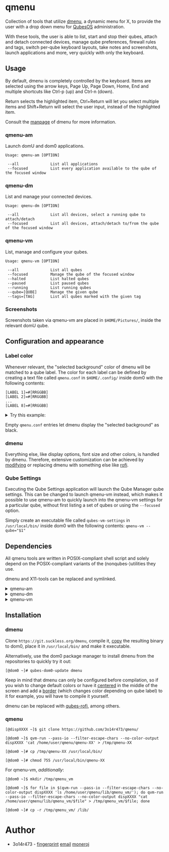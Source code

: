 qmenu
=====

Collection of tools that utilize
[dmenu](https://tools.suckless.org/dmenu/), a dynamic menu for X,
to provide the user with a drop down menu for [QubesOS](https://qubes-os.org) administration.

With these tools, the user is able to list, start and stop their qubes, attach and detach connected devices,
manage qube preferences, firewall rules and tags, switch per-qube keyboard layouts, take notes and screenshots, launch applications and more, very quickly with only the keyboard.

## Usage

By default, dmenu is completely controlled by the keyboard. Items are selected using the arrow keys, Page Up, Page Down, Home, End and multiple shortcuts like Ctrl-p (up) and Ctrl-n (down).

Return selects the highlighted item, Ctrl+Return will let you select multiple items and Shift+Return will select the user input, instead of the highlighted item.

Consult the [manpage](https://manpages.debian.org/unstable/suckless-tools/dmenu.1.en.html#USAGE) of dmenu for more information.

### qmenu-am

Launch domU and dom0 applications.

    Usage: qmenu-am [OPTION]

     --all              List all applications
     --focused          List every application available to the qube of the focused window

### qmenu-dm

List and manage your connected devices.

    Usage: qmenu-dm [OPTION]

     --all              List all devices, select a running qube to attach/detach
     --focused          List all devices, attach/detach to/from the qube of the focused window

### qmenu-vm

List, manage and configure your qubes.

    Usage: qmenu-vm [OPTION]

     --all              List all qubes
     --focused          Manage the qube of the focused window
     --halted           List halted qubes
     --paused           List paused qubes
     --running          List running qubes
     --qube=[QUBE]      Manage the given qube
     --tags=[TAG]       List all qubes marked with the given tag

### Screenshots

Screenshots taken via qmenu-vm are placed in `$HOME/Pictures/`, inside the relevant domU qube.

## Configuration and appearance

### Label color

Whenever relevant, the "selected background" color of dmenu will be matched to a qube label.
The color for each label can be defined by creating a text file called `qmenu.conf` in `$HOME/.config/` inside dom0 with the following contents:

~~~
[LABEL 1]=#[RRGGBB]
[LABEL 2]=#[RRGGBB]
...
[LABEL 8]=#[RRGGBB]
~~~

<details>
 <summary>Try this example:</summary>

~~~
purple=#9a009a
blue=#4363d8
gray=#bebebe
green=#3cb44b
yellow=#ffe119
orange=#f58231
red=#e6194b
black=#000000
~~~

</details>

Empty `qmenu.conf` entries let dmenu display the "selected background" as black.

### dmenu

Everything else, like display options, font size and other colors, is handled by dmenu.
Therefore, extensive customization can be achieved by [modifying](https://tools/suckless.org/dmenu/patches/) or replacing dmenu with something else like [rofi](https://github.com/davatorium/rofi).

### Qube Settings

Executing the Qube Settings application will launch the Qube Manager
qube settings. This can be changed to launch qmenu-vm instead,
which makes it possible to use qmenu-am to quickly launch into the qmenu-vm
settings for a particular qube, without first listing a set of qubes or using
the `--focused` option.

Simply create an executable file called `qubes-vm-settings` in `/usr/local/bin/` inside
dom0 with the following contents: `qmenu-vm --qube="$1"`

## Dependencies

All qmenu tools are written in POSIX-compliant shell script and solely
depend on the POSIX-compliant variants of the (nonqubes-)utilities they use.

dmenu and X11-tools can be replaced and symlinked.

<details>
 <summary>qmenu-am</summary>

* cut
* dmenu
* grep
* _xdotool_ (For '--focused' option)
* _xprop_ (For '--focused' option)
* <details>
   <summary>Qubes tools</summary>

  * _qvm-prefs_ (For '--focused' option)
  * qvm-run
  </details>

</details>

<details>
 <summary>qmenu-dm</summary>

* awk
* cut
* dmenu
* grep
* sed
* sort
* wc
* _xdotool_ (For '--focused' option)
* _xprop_ (For '--focused' option)
* <details>
   <summary>Qubes tools</summary>

  * qvm-device
  * qvm-ls
  * qvm-prefs
  </details>

</details>

<details>
 <summary>qmenu-vm</summary>

- dom0
   * awk
   * cut
   * dmenu
   * grep
   * ls
   * _notify-send_
   * sed
   * sleep
   * sort
   * wc
   * _xdotool_ (For '--focused' option)
   * _xprop_ (For '--focused' option)
   * <details>
      <summary>Qubes tools</summary>

     * qubes-log-viewer
     * qubes-prefs
     * qubes-vm-boot-from-device
     * qvm-appmenus
     * qvm-block
     * qvm-check
     * qvm-clone
     * qvm-create
     * qvm-devices
     * qvm-firewall
     * qvm-kill
     * qvm-ls
     * qvm-pause
     * qvm-pci
     * qvm-pool
     * qvm-prefs
     * qvm-remove
     * qvm-run
     * qvm-service
     * qvm-shutdown
     * qvm-start
     * qvm-tags
     * qvm-unpause
     * qvm-volume
     </details>

- domU
   * _scrot_ (For taking screenshots)
   * _setxkbmap_ (For switching keyboard layouts)
</details>

## Installation

### dmenu

Clone `https://git.suckless.org/dmenu`, compile it, [copy](https://www.qubes-os.org/doc/how-to-copy-from-dom0/#copying-to-dom0) the resulting binary to dom0, place it in `/usr/local/bin/` and make it executable.

Alternatively, use the dom0 package manager to install dmenu from the repositories to quickly try it out:
    
    [@dom0 ~]# qubes-dom0-update dmenu


Keep in mind that dmenu can only be configured before compilation, so if you wish to change default colors or have it [centered](https://tools.suckless.org/dmenu/patches/center/) in the middle
of the screen and add a [border](https://tools.suckless.org/dmenu/patches/border/) (which changes color depending on qube label) to it for example, you will have to compile it yourself.

dmenu can be replaced with [qubes-rofi](https://github.com/QubesOS-contrib/qubes-rofi), among others.

### qmenu

    [@dispXXXX ~]$ git clone https://github.com/3o14r473/qmenu/

    [@dom0 ~]$ qvm-run --pass-io --filter-escape-chars --no-color-output dispXXXX 'cat /home/user/qmenu/qmenu-XX' > /tmp/qmenu-XX

    [@dom0 ~]# cp /tmp/qmenu-XX /usr/local/bin/

    [@dom0 ~]# chmod 755 /usr/local/bin/qmenu-XX

For qmenu-vm, _additionally_:

    [@dom0 ~]$ mkdir /tmp/qmenu_vm

    [@dom0 ~]$ for file in $(qvm-run --pass-io --filter-escape-chars --no-color-output dispXXXX 'ls /home/user/qmenu/lib/qmenu_vm/'); do qvm-run --pass-io --filter-escape-chars --no-color-output dispXXXX "cat /home/user/qmenu/lib/qmenu_vm/$file" > /tmp/qmenu_vm/$file; done

    [@dom0 ~]# cp -r /tmp/qmenu_vm/ /lib/


# Author

* 3o14r473 - [fingerprint](E4FEE61C3B02F4CAB6D80CA7F105757D34BEFA98) [email](3o14@pm.me) [moneroj](41rMoMLvk8hEJYP2vbv3dNUGzN95CLXoANAtmAVaUxzse5KfPjhkE7d4PUwh8kCkF16FwwqfZTmS4ZKmYCjrsFAcGXTPpwH)
